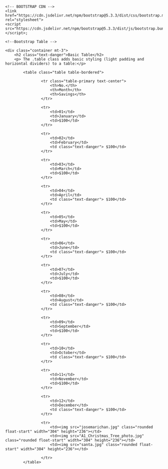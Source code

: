 <!DOCTYPE html>
<html lang="en">
<head>
	<meta charset="utf-8">
	<meta name="viewport" content="width=device-width, initial-scale=1">
	<title> Bootstrap Table</title>

	<!-- BOOTSTRAP CDN -->
	<link href="https://cdn.jsdelivr.net/npm/bootstrap@5.3.3/dist/css/bootstrap.min.css"; rel="stylesheet">
	<script src="https://cdn.jsdelivr.net/npm/bootstrap@5.3.3/dist/js/bootstrap.bundle.min.js"></script>;

</head>
<body>


	<!--Bootstrap Table -->

	<div class="container mt-3">
		<h2 class="text-danger">Basic Table</h2>
		<p> The .table class adds basic styling (light padding and horizontal dividers) to a table:</p>

			<table class="table table-bordered">
				
					<tr class="table-primary text-center">
						<th>No.</th>
						<th>Month</th>
						<th>Savings</th>
					</tr>

					<tr>
						<td>01</td>
						<td>January</td>
						<td>$100</td>
					</tr>

					<tr>
						<td>02</td>
						<td>February</td>
						<td class="text-danger"> $100</td>
					</tr>

					<tr>
						<td>03</td>
						<td>March</td>
						<td>$100</td>
					</tr>

					<tr>
						<td>04</td>
						<td>April</td>
						<td class="text-danger"> $100</td>
					</tr>		

					<tr>
						<td>05</td>
						<td>May</td>
						<td>$100</td>
					</tr>

					<tr>
						<td>06</td>
						<td>June</td>
						<td class="text-danger"> $100</td>
					</tr>		

					<tr>
						<td>07</td>
						<td>July</td>
						<td>$100</td>
					</tr>

					<tr>
						<td>08</td>
						<td>August</td>
						<td class="text-danger"> $100</td>
					</tr>		

					<tr>
						<td>09</td>
						<td>September</td>
						<td>$100</td>
					</tr>

					<tr>
						<td>10</td>
						<td>October</td>
						<td class="text-danger"> $100</td>
					</tr>		

					<tr>
						<td>11</td>
						<td>November</td>
						<td>$100</td>
					</tr>

					<tr>
						<td>12</td>
						<td>December</td>
						<td class="text-danger"> $100</td>
					</tr>	

					<tr>
						<td><img src="josemarichan.jpg" class="rounded float-start" width="304" height="236"></td>
						<td><img src="A1_Christmas_Tree_photo.jpg" class="rounded float-start" width="304" height="236"></td>
						<td><img src="santa.jpg" class="rounded float-start" width="304" height="236"></td>

					</tr>			
			</table>
</body>
</html>
